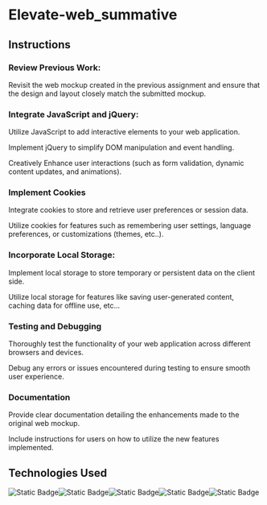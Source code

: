 # Elevate-web_summative

## Instructions

### Review Previous Work:
 Revisit the web mockup created in the previous assignment and ensure that the design and layout closely match the submitted mockup.

### Integrate JavaScript and jQuery:
Utilize JavaScript to add interactive elements to your web application.

Implement jQuery to simplify DOM manipulation and event handling.

Creatively Enhance user interactions (such as form validation, dynamic content updates, and animations).

### Implement Cookies
Integrate cookies to store and retrieve user preferences or session data.

Utilize cookies for features such as remembering user settings, language preferences, or customizations (themes, etc..).

### Incorporate Local Storage:
Implement local storage to store temporary or persistent data on the client side.

Utilize local storage for features like saving user-generated content, caching data for offline use, etc...

### Testing and Debugging

Thoroughly test the functionality of your web application across different browsers and devices.

Debug any errors or issues encountered during testing to ensure smooth user experience.

### Documentation
Provide clear documentation detailing the enhancements made to the original web mockup.

Include instructions for users on how to utilize the new features implemented.

## Technologies Used
![Static Badge](https://img.shields.io/badge/Javascript-darkgreen?logo=Javascript)![Static Badge](https://img.shields.io/badge/Bootstrap-violet?logo=Bootstrap)![Static Badge](https://img.shields.io/badge/CSS3-blue?logo=CSS3&logoColor=blue&labelColor=white)![Static Badge](https://img.shields.io/badge/HTML5-orange?logo=HTML5&logoColor=orange&labelColor=white)![Static Badge](https://img.shields.io/badge/SCSS-pink?style=for-the-badge)





